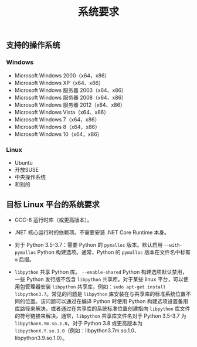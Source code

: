 ﻿---
title: 系统要求
second_title: Aspose.Finance for Python via .NET
type: docs
weight: 50
url: /zh/python-net/system-requirements/
description: 了解 Python Finance 库 API 的系统要求
---
## **支持的操作系统**
### **Windows**
- Microsoft Windows 2000（x64，x86）
- Microsoft Windows XP（x64、x86）
- Microsoft Windows 服务器 2003（x64、x86）
- Microsoft Windows 服务器 2008（x64、x86）
- Microsoft Windows 服务器 2012（x64、x86）
- Microsoft Windows Vista（x64、x86）
- Microsoft Windows 7（x64，x86）
- Microsoft Windows 8（x64，x86）
- Microsoft Windows 10（x64，x86）
### **Linux**
- Ubuntu
- 开放SUSE
- 中央操作系统
- 和别的

## 目标 Linux 平台的系统要求

- GCC-6 运行时库（或更高版本）。

- .NET 核心运行时的依赖项。不需要安装 .NET Core Runtime 本身。

- 对于 Python 3.5-3.7：需要 Python 的 `pymalloc` 版本。默认启用 `--with-pymalloc` Python 构建选项。通常，Python 的 `pymalloc` 版本在文件名中标有 `m` 后缀。

- `libpython` 共享 Python 库。 `--enable-shared` Python 构建选项默认禁用，一些 Python 发行版不包含 `libpython` 共享库。对于某些 linux 平台，可以使用包管理器安装 `libpython` 共享库，例如：`sudo apt-get install libpython3.7`。常见的问题是 `libpython` 库安装在与共享库的标准系统位置不同的位置。该问题可以通过在编译 Python 时使用 Python 构建选项设置备用库路径来解决，或者通过在共享库的系统标准位置创建指向 `libpython` 库文件的符号链接来解决。通常，`libpython` 共享库文件名对于 Python 3.5-3.7 为 `libpythonX.Ym.so.1.0`，对于 Python 3.8 或更高版本为 `libpythonX.Y.so.1.0`（例如：libpython3.7m.so.1.0、libpython3.9.so.1.0）。
